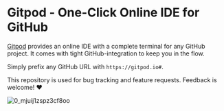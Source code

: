 # Gitpod - One-Click Online IDE for GitHub

[Gitpod](gitpod.io) provides an online IDE with a complete terminal for any GitHub project.
It comes with tight GitHub-integration to keep you in the flow.

Simply prefix any GitHub URL with `https://gitpod.io#`.

This repository is used for bug tracking and feature requests. Feedback is welcome! :heart:

![0_mjuij1zspz3cf8oo](https://user-images.githubusercontent.com/372735/44385300-467d8300-a51f-11e8-90c2-9011e6d3be49.jpeg)
